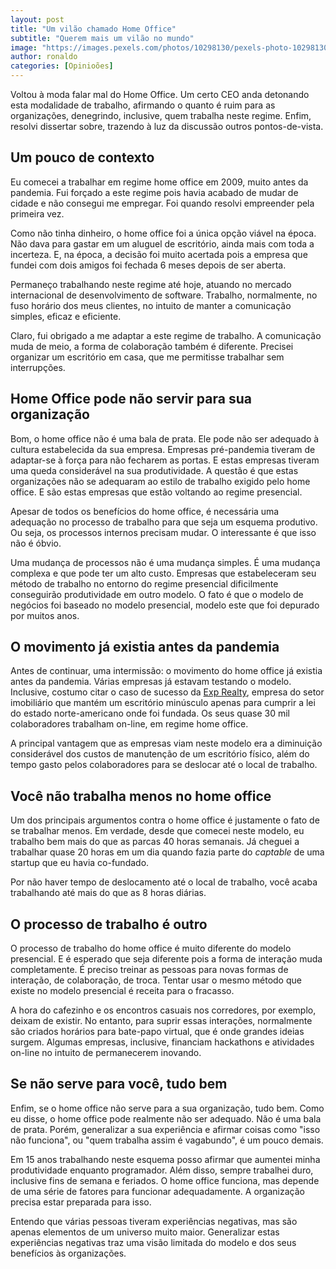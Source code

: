 ```yaml
---
layout: post
title: "Um vilão chamado Home Office"
subtitle: "Querem mais um vilão no mundo"
image: "https://images.pexels.com/photos/10298130/pexels-photo-10298130.jpeg"
author: ronaldo
categories: [Opinioões]
---
```


Voltou à moda falar mal do Home Office. Um certo CEO anda detonando
esta modalidade de trabalho, afirmando o quanto é ruim para as
organizações, denegrindo, inclusive, quem trabalha neste
regime. Enfim, resolvi dissertar sobre, trazendo à luz da discussão
outros pontos-de-vista.

## Um pouco de contexto

Eu comecei a trabalhar em regime home office em 2009, muito antes da
pandemia. Fui forçado a este regime pois havia acabado de mudar de
cidade e não consegui me empregar. Foi quando resolvi empreender pela
primeira vez.

Como não tinha dinheiro, o home office foi a única opção viável na
época. Não dava para gastar em um aluguel de escritório, ainda mais
com toda a incerteza. E, na época, a decisão foi muito acertada pois a
empresa que fundei com dois amigos foi fechada 6 meses depois de ser
aberta.

Permaneço trabalhando neste regime até hoje, atuando no mercado
internacional de desenvolvimento de software. Trabalho, normalmente,
no fuso horário dos meus clientes, no intuito de manter a comunicação
simples, eficaz e eficiente.

Claro, fui obrigado a me adaptar a este regime de trabalho. A
comunicação muda de meio, a forma de colaboração também é
diferente. Precisei organizar um escritório em casa, que me permitisse
trabalhar sem interrupções.

## Home Office pode não servir para sua organização

Bom, o home office não é uma bala de prata. Ele pode não ser adequado
à cultura estabelecida da sua empresa. Empresas pré-pandemia tiveram
de adaptar-se à força para não fecharem as portas. E estas empresas
tiveram uma queda considerável na sua produtividade. A questão é que
estas organizações não se adequaram ao estilo de trabalho exigido pelo
home office. E são estas empresas que estão voltando ao regime
presencial.

Apesar de todos os benefícios do home office, é necessária uma
adequação no processo de trabalho para que seja um esquema
produtivo. Ou seja, os processos internos precisam mudar. O
interessante é que isso não é óbvio.

Uma mudança de processos não é uma mudança simples. É uma mudança
complexa e que pode ter um alto custo. Empresas que estabeleceram seu
método de trabalho no entorno do regime presencial dificilmente
conseguirão produtividade em outro modelo. O fato é que o modelo de
negócios foi baseado no modelo presencial, modelo este que foi
depurado por muitos anos.

## O movimento já existia antes da pandemia

Antes de continuar, uma intermissão: o movimento do home office já
existia antes da pandemia. Várias empresas já estavam testando o
modelo. Inclusive, costumo citar o caso de sucesso da 
[Exp Realty](https://exprealty.com/about-us/), empresa do setor imobiliário
que mantém um escritório minúsculo apenas para cumprir a lei do estado
norte-americano onde foi fundada. Os seus quase 30 mil colaboradores
trabalham on-line, em regime home office. 

A principal vantagem que as empresas viam neste modelo era a
diminuição considerável dos custos de manutenção de um escritório
físico, além do tempo gasto pelos colaboradores para se deslocar até o
local de trabalho.

## Você não trabalha menos no home office

Um dos principais argumentos contra o home office é justamente o fato
de se trabalhar menos. Em verdade, desde que comecei neste modelo, eu
trabalho bem mais do que as parcas 40 horas semanais. Já cheguei a
trabalhar quase 20 horas em um dia quando fazia parte do _captable_ de
uma startup que eu havia co-fundado.

Por não haver tempo de deslocamento até o local de trabalho, você
acaba trabalhando até mais do que as 8 horas diárias.

## O processo de trabalho é outro

O processo de trabalho do home office é muito diferente do modelo
presencial. E é esperado que seja diferente pois a forma de interação
muda completamente. É preciso treinar as pessoas para novas formas de
interação, de colaboração, de troca. Tentar usar o mesmo método que
existe no modelo presencial é receita para o fracasso.

A hora do cafezinho e os encontros casuais nos corredores, por
exemplo, deixam de existir. No entanto, para suprir essas interações,
normalmente são criados horários para bate-papo virtual, que é onde
grandes ideias surgem. Algumas empresas, inclusive, financiam
hackathons e atividades on-line no intuito de permanecerem inovando.

## Se não serve para você, tudo bem

Enfim, se o home office não serve para a sua organização, tudo
bem. Como eu disse, o home office pode realmente não ser adequado. Não
é uma bala de prata. Porém, generalizar a sua experiência e afirmar
coisas como "isso não funciona", ou "quem trabalha assim é vagabundo",
é um pouco demais.

Em 15 anos trabalhando neste esquema posso afirmar que aumentei minha
produtividade enquanto programador. Além disso, sempre trabalhei duro,
inclusive fins de semana e feriados. O home office funciona, mas
depende de uma série de fatores para funcionar adequadamente. A
organização precisa estar preparada para isso.

Entendo que várias pessoas tiveram experiências negativas, mas são
apenas elementos de um universo muito maior. Generalizar estas
experiências negativas traz uma visão limitada do modelo e dos seus
benefícios às organizações.
